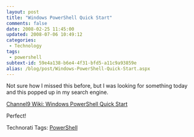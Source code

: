 ```yaml
---
layout: post
title: "Windows PowerShell Quick Start"
comments: false
date: 2008-02-25 11:45:00
updated: 2008-07-06 10:49:12
categories:
 - Technology
tags:
 - powershell
subtext-id: 59e4a138-b6e4-4f31-bfd5-a11c9a93859e
alias: /blog/post/Windows-PowerShell-Quick-Start.aspx
---
```



Not sure how I missed this before, but I was looking for something today and this popped up in my search engine. 

[Channel9 Wiki: Windows PowerShell Quick Start](http://channel9.msdn.com/wiki/default.aspx/Channel9.WindowsPowerShellQuickStart)

Perfect! 

Technorati Tags: [PowerShell](http://technorati.com/tags/PowerShell)

